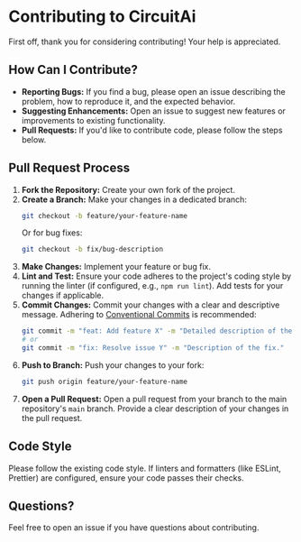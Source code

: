 # Contributing to CircuitAi

First off, thank you for considering contributing! Your help is appreciated.

## How Can I Contribute?

*   **Reporting Bugs:** If you find a bug, please open an issue describing the problem, how to reproduce it, and the expected behavior.
*   **Suggesting Enhancements:** Open an issue to suggest new features or improvements to existing functionality.
*   **Pull Requests:** If you'd like to contribute code, please follow the steps below.

## Pull Request Process

1.  **Fork the Repository:** Create your own fork of the project.
2.  **Create a Branch:** Make your changes in a dedicated branch:
    ```bash
    git checkout -b feature/your-feature-name
    ```
    Or for bug fixes:
    ```bash
    git checkout -b fix/bug-description
    ```
3.  **Make Changes:** Implement your feature or bug fix.
4.  **Lint and Test:** Ensure your code adheres to the project's coding style by running the linter (if configured, e.g., `npm run lint`). Add tests for your changes if applicable.
5.  **Commit Changes:** Commit your changes with a clear and descriptive message. Adhering to [Conventional Commits](https://www.conventionalcommits.org/) is recommended:
    ```bash
    git commit -m "feat: Add feature X" -m "Detailed description of the feature."
    # or
    git commit -m "fix: Resolve issue Y" -m "Description of the fix."
    ```
6.  **Push to Branch:** Push your changes to your fork:
    ```bash
    git push origin feature/your-feature-name
    ```
7.  **Open a Pull Request:** Open a pull request from your branch to the main repository's `main` branch. Provide a clear description of your changes in the pull request.

## Code Style

Please follow the existing code style. If linters and formatters (like ESLint, Prettier) are configured, ensure your code passes their checks.

## Questions?

Feel free to open an issue if you have questions about contributing.
